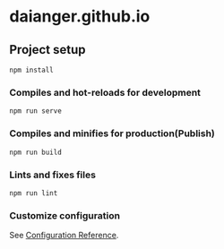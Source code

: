 # daianger.github.io

## Project setup
```
npm install
```

### Compiles and hot-reloads for development
```
npm run serve
```

### Compiles and minifies for production(Publish)
```
npm run build
```

### Lints and fixes files
```
npm run lint
```

### Customize configuration
See [Configuration Reference](https://cli.vuejs.org/config/).
